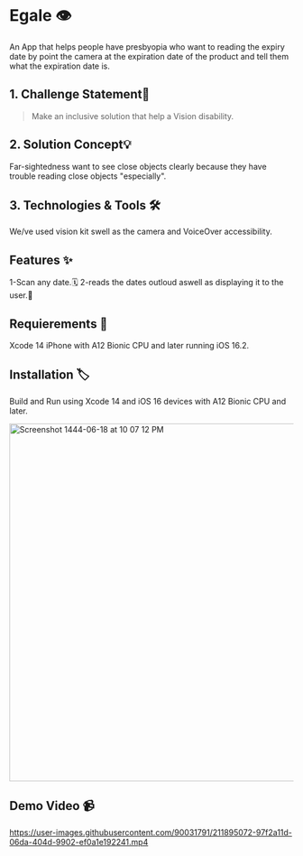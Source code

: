 
# Egale 👁️
An App that helps people have presbyopia who want to reading the expiry date by point the camera at the expiration date of the product and tell them what the expiration date is.


## 1. Challenge Statement🎯

> Make an inclusive solution that help a Vision disability.

## 2. Solution Concept💡

Far-sightedness want to see close objects clearly because they have trouble reading close objects "especially".

## 3. Technologies & Tools 🛠️

We/ve used vision kit swell as the camera and VoiceOver accessibility.


## Features ✨

1-Scan any date.🗓️
2-reads the dates outloud aswell as displaying it to the user.🎤

## Requierements 🚧

Xcode 14
iPhone with A12 Bionic CPU and later running iOS 16.2.

## Installation 🏷️

Build and Run using Xcode 14 and iOS 16 devices with A12 Bionic CPU and later.

<img width="634" alt="Screenshot 1444-06-18 at 10 07 12 PM" src="https://user-images.githubusercontent.com/90031791/211896019-ea0d4eb8-6482-4e19-a8e9-e23701616e6d.png">

## Demo Video 📹
 

https://user-images.githubusercontent.com/90031791/211895072-97f2a11d-06da-404d-9902-ef0a1e192241.mp4
